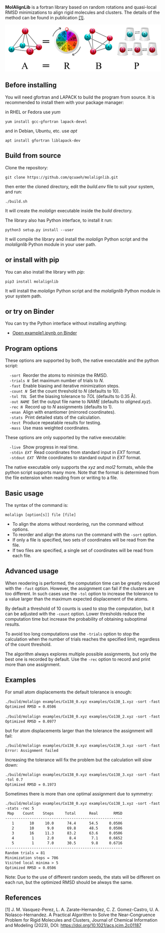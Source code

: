 **MolAlignLib** is a fortran library based on random rotations and quasi-local RMSD minimizations to align rigid molecules
and clusters. The details of the method can be found in publication [[1]](#1).

![graphical abstract](abstract.png)

Before installing
-----------------

You will need gfortran and LAPACK to build the program from source.
It is recommended to install them with your package manager:

in RHEL or Fedora use *yum*

    yum install gcc-gfortran lapack-devel

and in Debian, Ubuntu, etc. use *apt*

    apt install gfortran liblapack-dev

Build from source 
-----------------

Clone the repository:

    git clone https://github.com/qcuaeh/molalignlib.git

then enter the cloned directory, edit the *build.env* file to suit your system, and run:

    ./build.sh

It will create the *molalign* executable inside the *build* directory.

The library also has Python interface, to install it run:

    python3 setup.py install --user

It will compile the library and install the *molalign* Python script and the *molalignlib* Python module
in your user path.

or install with pip
-------------------

You can also install the library with *pip*:

    pip3 install molalignlib

It will install the *molalign* Python script and the *molalignlib* Python module in your system path.

or try on Binder
----------------

You can try the Python interface without installing anything:

* [Open example1.ipynb on Binder](https://mybinder.org/v2/gh/qcuaeh/molalignlib.git/HEAD?labpath=examples/example1.ipynb)

Program options
---------------

These options are supported by both, the native executable and the python script:

&emsp;<code>-sort</code>&nbsp; Reorder the atoms to minimize the RMSD.  
&emsp;<code>-trials <em>N</em></code>&nbsp;  Set maximum number of trials to *N*.  
&emsp;<code>-fast</code>&nbsp; Enable biasing and iterative minimization steps.  
&emsp;<code>-count <em>N</em></code>&nbsp; Set the count threshold to *N* (defaults to 10).  
&emsp;<code>-tol <em>TOL</em></code>&nbsp; Set the biasing tolerance to *TOL* (defaults to 0.35 Å).  
&emsp;<code>-out <em>NAME</em></code>&nbsp; Set the output file name to *NAME* (defaults to *aligned.xyz*).  
&emsp;<code>-rec <em>N</em></code>&nbsp; Record up to *N* assignments (defaults to 1).  
&emsp;<code>-enan</code>&nbsp; Align with enantiomer (mirrored coordinates).  
&emsp;<code>-stats</code>&nbsp; Print detailed stats of the calculation.  
&emsp;<code>-test</code>&nbsp; Produce repeatable results for testing.  
&emsp;<code>-mass</code>&nbsp; Use mass weighted coordinates.  

These options are only supported by the native executable:

&emsp;<code>-live</code>&nbsp; Show progress in real time.  
&emsp;<code>-stdin <em>EXT</em></code>&nbsp; Read coordinates from standard input in *EXT* format.  
&emsp;<code>-stdout <em>EXT</em></code>&nbsp; Write coordinates to standard output in *EXT* format.  
 
The native executable only supports the *xyz* and *mol2* formats, while the python script supports many more.
Note that the format is determined from the file extension when reading from or writing to a file.

Basic usage
-----------

The syntax of the command is:

    molalign [option[s]] file [file]

* To align the atoms without reordering, run the command without options.
* To reorder and align the atoms run the command with the `-sort` option.
* If only a file is specified, two sets of coordinates will be read from the file.
* If two files are specified, a single set of coordinates will be read from each file.

Advanced usage
--------------

When reodering is performed, the computation time can be greatly reduced with the `-fast` option. However, the assignment
can fail if the clusters are too different. In such cases use the `-tol` option to increase the tolerance to a value larger
than the maximum expected displacement of the atoms.

By default a threshold of 10 counts is used to stop the computation, but it can be adjusted with the `-count` option.
Lower thresholds reduce the computation time but increase the probability of obtaining suboptimal results.

To avoid too long computations use the `-trials` option to stop the calculation when the number of trials reaches the
specified limit, regardless of the count threshold.

The algorithm always explores multiple possible assignments, but only the best one is recorded by default. Use the `-rec`
option to record and print more than one assignment.

Examples
--------

For small atom displacements the default tolerance is enough:

    ./build/molalign examples/Co138_0.xyz examples/Co138_1.xyz -sort -fast
    Optimized RMSD = 0.0506
    
    ./build/molalign examples/Co138_0.xyz examples/Co138_2.xyz -sort -fast
    Optimized RMSD = 0.0977

but for atom displacements larger than the tolerance the assignment will fail:

    ./build/molalign examples/Co138_0.xyz examples/Co138_3.xyz -sort -fast
    Error: Assignment failed

Increasing the tolerance will fix the problem but the calculation will slow down:

    ./build/molalign examples/Co138_0.xyz examples/Co138_3.xyz -sort -fast -tol 0.7
    Optimized RMSD = 0.1973

Sometimes there is more than one optimal assignment due to symmetry:

    ./build/molalign examples/Co138_0.xyz examples/Co138_1.xyz -sort -fast -stats -rec 5
     Map    Count    Steps     Total      Real       RMSD
    -----------------------------------------------------
       1       10     10.0      74.4      54.5     0.0506
       2       10      9.0      69.8      48.5     0.0506
       3       16     11.3      83.2      63.6     0.0506
       4        1      2.0       8.4       7.1     0.6652
       5        1      7.0      30.5       9.8     0.6716
    -----------------------------------------------------
    Random trials = 81
    Minimization steps = 706
    Visited local minima > 5
    Optimized RMSD = 0.0506

Note:
Due to the use of different random seeds, the stats will be different on each run, but the optimized RMSD should be always
the same.

References
----------

<a id="1">[1]</a>
J. M. Vasquez-Perez, L. A. Zarate-Hernandez, C. Z. Gomez-Castro, U. A. Nolasco-Hernandez.
A Practical Algorithm to Solve the Near-Congruence Problem for Rigid Molecules and Clusters,
Journal of Chemical Information and Modeling (2023), DOI: <https://doi.org/10.1021/acs.jcim.2c01187>
